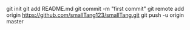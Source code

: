 git init
git add README.md
git commit -m "first commit"
git remote add origin https://github.com/smallTang123/smallTang.git
git push -u origin master
